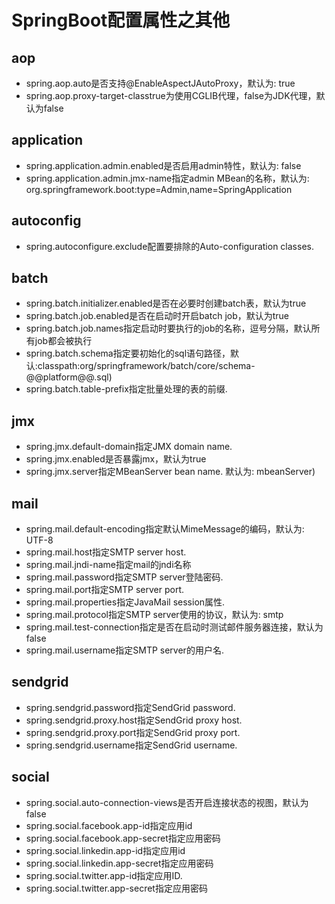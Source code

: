 # SpringBoot配置属性之其他

## aop

- spring.aop.auto是否支持@EnableAspectJAutoProxy，默认为: true
- spring.aop.proxy-target-classtrue为使用CGLIB代理，false为JDK代理，默认为false

## application

- spring.application.admin.enabled是否启用admin特性，默认为: false
- spring.application.admin.jmx-name指定admin MBean的名称，默认为: org.springframework.boot:type=Admin,name=SpringApplication

## autoconfig

- spring.autoconfigure.exclude配置要排除的Auto-configuration classes.

## batch

- spring.batch.initializer.enabled是否在必要时创建batch表，默认为true
- spring.batch.job.enabled是否在启动时开启batch job，默认为true
- spring.batch.job.names指定启动时要执行的job的名称，逗号分隔，默认所有job都会被执行
- spring.batch.schema指定要初始化的sql语句路径，默认:classpath:org/springframework/batch/core/schema-@@platform@@.sql)
- spring.batch.table-prefix指定批量处理的表的前缀.

## jmx

- spring.jmx.default-domain指定JMX domain name.
- spring.jmx.enabled是否暴露jmx，默认为true
- spring.jmx.server指定MBeanServer bean name. 默认为: mbeanServer)

## mail

- spring.mail.default-encoding指定默认MimeMessage的编码，默认为: UTF-8
- spring.mail.host指定SMTP server host.
- spring.mail.jndi-name指定mail的jndi名称
- spring.mail.password指定SMTP server登陆密码.
- spring.mail.port指定SMTP server port.
- spring.mail.properties指定JavaMail session属性.
- spring.mail.protocol指定SMTP server使用的协议，默认为: smtp
- spring.mail.test-connection指定是否在启动时测试邮件服务器连接，默认为false
- spring.mail.username指定SMTP server的用户名.

## sendgrid

- spring.sendgrid.password指定SendGrid password.
- spring.sendgrid.proxy.host指定SendGrid proxy host.
- spring.sendgrid.proxy.port指定SendGrid proxy port.
- spring.sendgrid.username指定SendGrid username.

## social

- spring.social.auto-connection-views是否开启连接状态的视图，默认为false
- spring.social.facebook.app-id指定应用id
- spring.social.facebook.app-secret指定应用密码
- spring.social.linkedin.app-id指定应用id
- spring.social.linkedin.app-secret指定应用密码
- spring.social.twitter.app-id指定应用ID.
- spring.social.twitter.app-secret指定应用密码